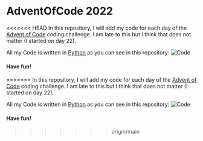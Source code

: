 # AdventOfCode 2022

<<<<<<< HEAD
In this repository, I will add my code for each day of the [Advent of Code](https://adventofcode.com/2022) coding
challenge.
I am late to this but I think that does not matter (I started on day 22).

All my Code is written in [Python](https://www.python.org) as you can see in this
repository: ![Code](https://i.imgur.com/a4fNait.png)

#### Have fun!
=======
In this repository, I will add my code for each day of the [Advent of Code](https://adventofcode.com/2022) coding challenge. 
I am late to this but I think that does not matter (I started on day 22).

All my Code is written in [Python](https://www.python.org) as you can see in this repository: ![Code](https://i.imgur.com/a4fNait.png)

#### Have fun!
>>>>>>> origin/main
